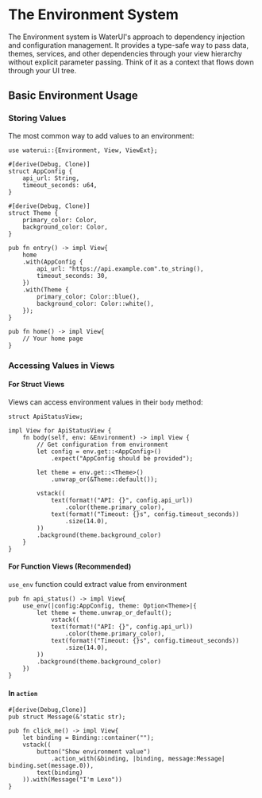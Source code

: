 # The Environment System

The Environment system is WaterUI's approach to dependency injection and configuration management. It provides a type-safe way to pass data, themes, services, and other dependencies through your view hierarchy without explicit parameter passing. Think of it as a context that flows down through your UI tree.

## Basic Environment Usage

### Storing Values

The most common way to add values to an environment:

```rust,ignore
use waterui::{Environment, View, ViewExt};

#[derive(Debug, Clone)]
struct AppConfig {
    api_url: String,
    timeout_seconds: u64,
}

#[derive(Debug, Clone)]
struct Theme {
    primary_color: Color,
    background_color: Color,
}

pub fn entry() -> impl View{
	home
	.with(AppConfig {
        api_url: "https://api.example.com".to_string(),
        timeout_seconds: 30,
    })
    .with(Theme {
        primary_color: Color::blue(),
        background_color: Color::white(),
    });
}

pub fn home() -> impl View{
	// Your home page
}
```

### Accessing Values in Views

#### For Struct Views

Views can access environment values in their `body` method:

```rust,ignore
struct ApiStatusView;

impl View for ApiStatusView {
    fn body(self, env: &Environment) -> impl View {
        // Get configuration from environment
        let config = env.get::<AppConfig>()
            .expect("AppConfig should be provided");
            
        let theme = env.get::<Theme>()
            .unwrap_or(&Theme::default());
        
        vstack((
            text(format!("API: {}", config.api_url))
                .color(theme.primary_color),
            text(format!("Timeout: {}s", config.timeout_seconds))
                .size(14.0),
        ))
        .background(theme.background_color)
    }
}
```

#### For Function Views (Recommended)
`use_env` function could extract value from environment

```rust,ignore
pub fn api_status() -> impl View{
	use_env(|config:AppConfig, theme: Option<Theme>|{
		let theme = theme.unwrap_or_default();
		    vstack((
            text(format!("API: {}", config.api_url))
                .color(theme.primary_color),
            text(format!("Timeout: {}s", config.timeout_seconds))
                .size(14.0),
        ))
        .background(theme.background_color)
	})
}
```

#### In `action`
```rust,ignore
#[derive(Debug,Clone)]
pub struct Message(&'static str);

pub fn click_me() -> impl View{
	let binding = Binding::container("");
	vstack((
		button("Show environment value")
			.action_with(&binding, |binding, message:Message| binding.set(message.0)),
		text(binding)
	)).with(Message("I'm Lexo"))
}
```